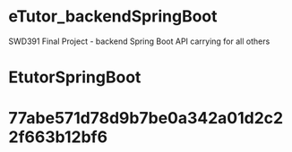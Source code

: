 
# eTutor_backendSpringBoot

SWD391 Final Project - backend Spring Boot API carrying for all others
# EtutorSpringBoot
# 77abe571d78d9b7be0a342a01d2c22f663b12bf6
